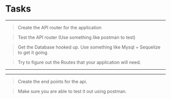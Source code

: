 # Tasks

---

> Create the API router for the application

> Test the API router (Use something like postman to test)

> Get the Database hooked up. Use something like Mysql + Sequelize to get it going.

> Try to figure out the Routes that your application will need.

---

---

> Create the end points for the api.

> Make sure you are able to test it out using postman.

